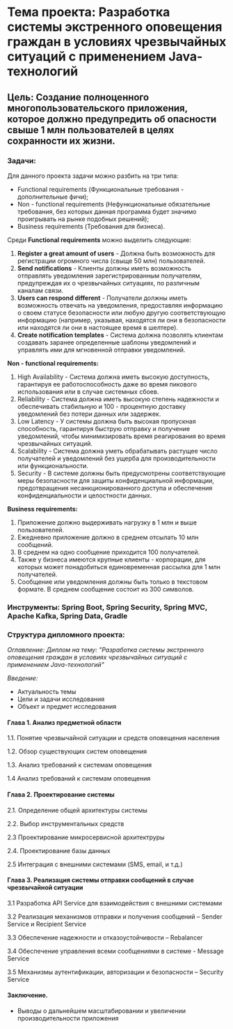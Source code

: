 # Тема проекта: Разработка системы экстренного оповещения граждан в условиях чрезвычайных ситуаций с применением Java-технологий

## Цель: Создание полноценного многопользовательского приложения, которое должно предупредить об опасности свыше 1 млн пользователей в целях сохранности их жизни.

### Задачи:

Для данного проекта задачи можно разбить на три типа:

* Functional requirements (Функциональные требования - дополнительные фичи);
* Non - functional requirements (Нефункциональные обязательные требования, без которых данная программа будет значимо проигрывать на рынке подобных решений);
* Business requirements (Требования для бизнеса).


Среди **Functional requirements** можно выделить следующие:

1. **Register a great amount of users** - Должна быть возможность для регистрации огромного числа (свыще 50 млн) пользователей.
2. **Send notifications** - Клиенты должны иметь возможность отправлять уведомления зарегистрированным получателям, предупреждая их о чрезвычайных ситуациях, по различным каналам связи.
3. **Users can respond different** - Получатели должны иметь возможность отвечать на уведомления, предоставляя информацию о своем статусе безопасности или любую другую соответствующую информацию (например, указывая, находятся ли они в безопасности или находятся ли они в настоящее время в шелтере).
4. **Create notification templates** - Система должна позволять клиентам создавать заранее определенные шаблоны уведомлений и управлять ими для мгновенной отправки уведомлений.

**Non - functional requirements:**

1. High Availability - Система должна иметь высокую доступность, гарантируя ее работоспособность даже во время пикового использования или в случае системных сбоев.
2. Reliability - Система должна иметь высокую степень надежности и обеспечивать стабильную и 100 - процентную доставку уведомлений без потери данных или задержек.
3. Low Latency - У системы должна быть высокая пропускная способность, гарантируя быструю отправку и получение уведомлений, чтобы минимизировать время реагирования во время чрезвычайных ситуаций.
4. Scalability - Система должна уметь обрабатывать растущее число получателей и уведомлений без ущерба для производительности или функциональности.
5. Security - В системе должны быть предусмотрены соответствующие меры безопасности для защиты конфиденциальной информации, предотвращения несанкционированного доступа и обеспечения конфиденциальности и целостности данных.

**Business requirements:**

1. Приложение должно выдерживать нагрузку в 1 млн и выше пользователей.
2. Ежедневно приложение должно в среднем отсылать 10 млн сообщений.
3. В среднем на одно сообщение приходится 100 получателей.
4. Также у бизнеса имеются крупные клиенты - корпорации, для которых может понадобиться единовременная рассылка для 1 млн получателей.
5. Сообщение или уведомления должны быть только в текстовом формате. В среднем сообщение состоит из 300 символов.


### Инструменты: Spring Boot, Spring Security, Spring MVC, Apache Kafka, Spring Data, Gradle

### Структура дипломного проекта:

*Оглавление: Диплом на тему: "Разработка системы экстренного оповещения граждан в условиях чрезвычайных ситуаций с применением Java-технологий"* 

*Введение:*

* Актуальность темы
* 
  Цели и задачи исследования
* 
  Объект и предмет исследования

#### Глава 1. Анализ предметной области
1.1. Понятие чрезвычайной ситуации и средств оповещения населения

1.2. Обзор существующих систем оповещения

1.3. Анализ требований к системам оповещения

1.4 Анализ требований к системам оповещения

#### Глава 2. Проектирование системы

2.1. Определение общей архитектуры системы

2.2. Выбор инструментальных средств 

2.3 Проектирование микросервисной архитектруры

2.4. Проектирование базы данных

2.5 Интеграция с внешними системами (SMS, email, и т.д.)

#### Глава 3. Реализация системы отправки сообщений в случае чрезвычайной ситуации

3.1 Разработка API Service для взаимодействия с внешними системами 

3.2 Реализация механизмов отправки и получения сообщений – Sender Service и Recipient Service 

3.3 Обеспечение надежности и отказоустойчивости – Rebalancer

3.4 Обеспечение управления всеми сообщениями в системе - Message Service

3.5 Механизмы аутентификации, авторизации и безопасности – Security Service

#### Заключение.

* Выводы о дальнейшем масштабировании и увеличении производительности приложения





